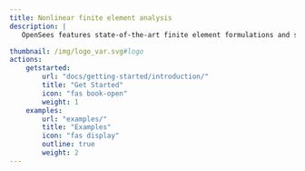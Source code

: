 ```yaml
---
title: Nonlinear finite element analysis
description: |
   OpenSees features state-of-the-art finite element formulations and solution algorithms, including mixed formulations for beams and solids, over 200 material models, and an extensive collection of continuation algorithms to solve highly nonlinear problems.

thumbnail: /img/logo_var.svg#logo
actions:
    getstarted:
        url: "docs/getting-started/introduction/"
        title: "Get Started"
        icon: "fas book-open"
        weight: 1
    examples:
        url: "examples/"
        title: "Examples"
        icon: "fas display"
        outline: true
        weight: 2
---
```


